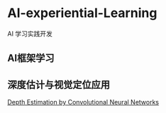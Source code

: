 # AI-experiential-Learning
AI 学习实践开发


## AI框架学习




## 深度估计与视觉定位应用

[Depth Estimation by Convolutional Neural Networks](https://github.com/janivanecky/Depth-Estimation)
